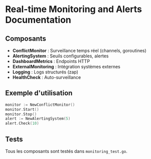 # Real-time Monitoring and Alerts Documentation

## Composants

- **ConflictMonitor** : Surveillance temps réel (channels, goroutines)
- **AlertingSystem** : Seuils configurables, alertes
- **DashboardMetrics** : Endpoints HTTP
- **ExternalMonitoring** : Intégration systèmes externes
- **Logging** : Logs structurés (zap)
- **HealthCheck** : Auto-surveillance

## Exemple d'utilisation

```go
monitor := NewConflictMonitor()
monitor.Start()
monitor.Stop()
alert := NewAlertingSystem(5)
alert.Check(10)
```

## Tests

Tous les composants sont testés dans `monitoring_test.go`.
